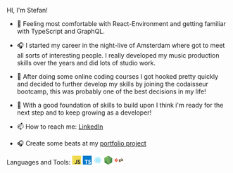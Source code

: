 HI, I'm Stefan! 

<!--
**Tonyaap/Tonyaap** is a ✨ _special_ ✨ repository because its `README.md` (this file) appears on your GitHub profile. -->

- 🌱 Feeling most comfortable with React-Environment and getting familiar with TypeScript and GraphQL.

- 🎧 I started my career in the night-live of Amsterdam where got to meet all sorts of interesting people. I really developed my music production skills over the years and did lots of studio work.

- 🎢 After doing some online coding courses I got hooked pretty quickly and decided to further develop my skills by joining the codaisseur bootcamp, this was probably one of the best decisions in my life!

- 🌱 With a good foundation of skills to build upon I think i'm ready for the next step and to keep growing as a developer!

- 📫 How to reach me: [LinkedIn](https://www.linkedin.com/in/stefan-kniest/)

- 🎧 Create some beats at my [portfolio project](https://lucid-poincare-293a24.netlify.app/)


Languages and Tools:
<code><img height="20" src="https://raw.githubusercontent.com/github/explore/80688e429a7d4ef2fca1e82350fe8e3517d3494d/topics/javascript/javascript.png"></code>
<code><img height="20" src="https://raw.githubusercontent.com/github/explore/80688e429a7d4ef2fca1e82350fe8e3517d3494d/topics/typescript/typescript.png"></code>
<code><img height="20" src="https://raw.githubusercontent.com/github/explore/80688e429a7d4ef2fca1e82350fe8e3517d3494d/topics/react/react.png"></code>
<code><img height="20" src="https://raw.githubusercontent.com/github/explore/80688e429a7d4ef2fca1e82350fe8e3517d3494d/topics/nodejs/nodejs.png"></code>
<code><img height="20" src="https://raw.githubusercontent.com/github/explore/80688e429a7d4ef2fca1e82350fe8e3517d3494d/topics/git/git.png"></code>


